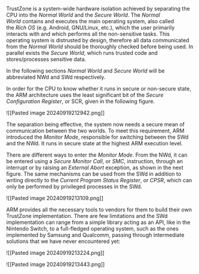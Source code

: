 TrustZone is a system-wide hardware isolation achieved by separating the CPU into the _Normal World_ and the _Secure World_. The _Normal World_ contains and executes the main operating system, also called the _Rich OS_ (e.g. Android, GNU/Linux, etc.), which the user primarily interacts with and which performs all the non-sensitive tasks. This operating system is distrusted by design, therefore all data communicated from the _Normal World_ should be thoroughly checked before being used. In parallel exists the _Secure World_, which runs trusted code and stores/processes sensitive data.

In the following sections _Normal World_ and _Secure World_ will be abbreviated NWd and SWd respectively.

In order for the CPU to know whether it runs in secure or non-secure state, the ARM architecture uses the least significant bit of the _Secure Configuration Register_, or SCR, given in the following figure.

![[Pasted image 20240919212942.png]]

The separation being effective, the system now needs a secure mean of communication between the two worlds. To meet this requirement, ARM introduced the _Monitor Mode_, responsible for switching between the SWd and the NWd. It runs in secure state at the highest ARM execution level.

There are different ways to enter the _Monitor Mode_. From the NWd, it can be entered using a _Secure Monitor Call_, or _SMC_, instruction, through an interrupt or by raising an _External Abort_ exception, as shown in the next figure. The same mechanisms can be used from the SWd in addition to writing directly to the _Current Program Status Register_, or _CPSR_, which can only be performed by privileged processes in the SWd.


![[Pasted image 20240919213109.png]]

ARM provides all the necessary tools to vendors for them to build their own TrustZone implementation. There are few limitations and the SWd implementation can range from a simple library acting as an API, like in the Nintendo Switch, to a full-fledged operating system, such as the ones implemented by Samsung and Qualcomm, passing through intermediate solutions that we have never encountered yet:

![[Pasted image 20240919213224.png]]

![[Pasted image 20240919213443.png]]